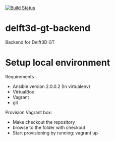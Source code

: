 [![Build Status](https://travis-ci.org/openearth/delft3d-gt-provisioning.svg?branch=develop)](https://travis-ci.org/openearth/delft3d-gt-provisioning)

# delft3d-gt-backend
Backend for Delft3D GT

# Setup local environment
Requirements
* Ansible version 2.0.0.2 (In virtualenv)
* VirtualBox
* Vagrant
* git

Provision Vagrant box:
* Make checkout the repository
* browse to the folder with checkout
* Start provisioning by running: vagrant up
